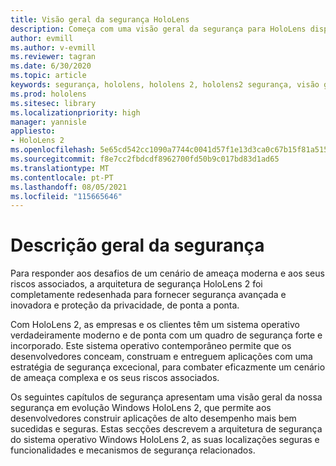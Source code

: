 ```yaml
---
title: Visão geral da segurança HoloLens
description: Começa com uma visão geral da segurança para HoloLens dispositivos de realidade mista.
author: evmill
ms.author: v-evmill
ms.reviewer: tagran
ms.date: 6/30/2020
ms.topic: article
keywords: segurança, hololens, hololens 2, hololens2 segurança, visão geral de segurança
ms.prod: hololens
ms.sitesec: library
ms.localizationpriority: high
manager: yannisle
appliesto:
- HoloLens 2
ms.openlocfilehash: 5e65cd542cc1090a7744c0041d57f1e13d3ca0c67b15f81a515f8e3040438aca
ms.sourcegitcommit: f8e7cc2fbdcdf8962700fd50b9c017bd83d1ad65
ms.translationtype: MT
ms.contentlocale: pt-PT
ms.lasthandoff: 08/05/2021
ms.locfileid: "115665646"
---
```

# <a name="security-overview"></a>Descrição geral da segurança

Para responder aos desafios de um cenário de ameaça moderna e aos seus riscos associados, a arquitetura de segurança HoloLens 2 foi completamente redesenhada para fornecer segurança avançada e inovadora e proteção da privacidade, de ponta a ponta.

Com HoloLens 2, as empresas e os clientes têm um sistema operativo verdadeiramente moderno e de ponta com um quadro de segurança forte e incorporado. Este sistema operativo contemporâneo permite que os desenvolvedores conceam, construam e entreguem aplicações com uma estratégia de segurança excecional, para combater eficazmente um cenário de ameaça complexa e os seus riscos associados. 

Os seguintes capítulos de segurança apresentam uma visão geral da nossa segurança em evolução Windows HoloLens 2, que permite aos desenvolvedores construir aplicações de alto desempenho mais bem sucedidas e seguras. Estas secções descrevem a arquitetura de segurança do sistema operativo Windows HoloLens 2, as suas localizações seguras e funcionalidades e mecanismos de segurança relacionados.
